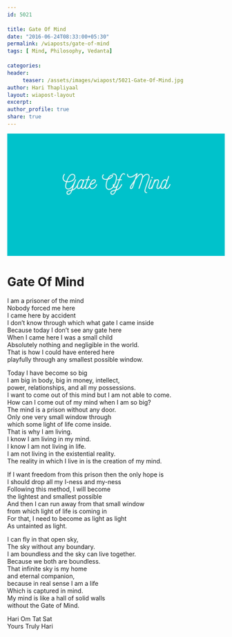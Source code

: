 ```yaml
--- 
id: 5021

title: Gate Of Mind
date: "2016-06-24T08:33:00+05:30"
permalink: /wiaposts/gate-of-mind
tags: [ Mind, Philosophy, Vedanta]    

categories: 
header:
     teaser: /assets/images/wiapost/5021-Gate-Of-Mind.jpg
author: Hari Thapliyaal 
layout: wiapost-layout
excerpt:  
author_profile: true 
share: true 
---
```


![Gate Of Mind](/assets/images/wiapost/5021-Gate-Of-Mind.jpg)     
   
# Gate Of Mind
    
I am a prisoner of the mind     
Nobody forced me here     
I came here by accident     
I don’t know through which what gate I came inside     
Because today I don’t see any gate here     
When I came here I was a small child     
Absolutely nothing and negligible in the world.     
That is how I could have entered here     
playfully through any smallest possible window.    
    
Today I have become so big     
I am big in body, big in money, intellect,     
power, relationships, and all my possessions.     
I want to come out of this mind but I am not able to come.     
How can I come out of my mind when I am so big?     
The mind is a prison without any door.     
Only one very small window through     
which some light of life come inside.     
That is why I am living.     
I know I am living in my mind.     
I know I am not living in life.     
I am not living in the existential reality.     
The reality in which I live in is the creation of my mind.    
    
If I want freedom from this prison then the only hope is     
I should drop all my I-ness and my-ness     
Following this method, I will become     
the lightest and smallest possible     
And then I can run away from that small window     
from which light of life is coming in     
For that, I need to become as light as light     
As untainted as light.    
    
I can fly in that open sky,     
The sky without any boundary.     
I am boundless and the sky can live together.     
Because we both are boundless.     
That infinite sky is my home     
and eternal companion,     
because in real sense I am a life     
Which is captured in mind.     
My mind is like a hall of solid walls     
without the Gate of Mind.    
    
Hari Om Tat Sat     
Yours Truly Hari    
